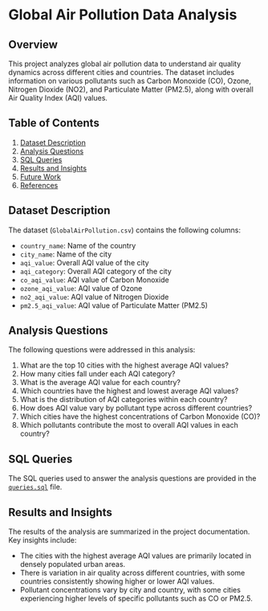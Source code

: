 # Global Air Pollution Data Analysis

## Overview

This project analyzes global air pollution data to understand air quality dynamics across different cities and countries. The dataset includes information on various pollutants such as Carbon Monoxide (CO), Ozone, Nitrogen Dioxide (NO2), and Particulate Matter (PM2.5), along with overall Air Quality Index (AQI) values.

## Table of Contents

1. [Dataset Description](#dataset-description)
2. [Analysis Questions](#analysis-questions)
3. [SQL Queries](#sql-queries)
4. [Results and Insights](#results-and-insights)
5. [Future Work](#future-work)
6. [References](#references)

## Dataset Description

The dataset (`GlobalAirPollution.csv`) contains the following columns:

- `country_name`: Name of the country
- `city_name`: Name of the city
- `aqi_value`: Overall AQI value of the city
- `aqi_category`: Overall AQI category of the city
- `co_aqi_value`: AQI value of Carbon Monoxide
- `ozone_aqi_value`: AQI value of Ozone
- `no2_aqi_value`: AQI value of Nitrogen Dioxide
- `pm2.5_aqi_value`: AQI value of Particulate Matter (PM2.5)

## Analysis Questions

The following questions were addressed in this analysis:

1. What are the top 10 cities with the highest average AQI values?
2. How many cities fall under each AQI category?
3. What is the average AQI value for each country?
4. Which countries have the highest and lowest average AQI values?
5. What is the distribution of AQI categories within each country?
6. How does AQI value vary by pollutant type across different countries?
7. Which cities have the highest concentrations of Carbon Monoxide (CO)?
8. Which pollutants contribute the most to overall AQI values in each country?

## SQL Queries

The SQL queries used to answer the analysis questions are provided in the [`queries.sql`](queries.sql) file.

## Results and Insights

The results of the analysis are summarized in the project documentation. Key insights include:
- The cities with the highest average AQI values are primarily located in densely populated urban areas.
- There is variation in air quality across different countries, with some countries consistently showing higher or lower AQI values.
- Pollutant concentrations vary by city and country, with some cities experiencing higher levels of specific pollutants such as CO or PM2.5.


